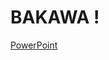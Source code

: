 # BAKAWA !

[PowerPoint](https://cmontmorency365-my.sharepoint.com/:p:/g/personal/1750998_cmontmorency_qc_ca/EX1i8NEbGVZLko9pM1ju_XIBWRcuugifgk6yvauKzVQU0g?e=gLJfbs)
